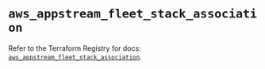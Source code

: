 # `aws_appstream_fleet_stack_association`

Refer to the Terraform Registry for docs: [`aws_appstream_fleet_stack_association`](https://registry.terraform.io/providers/hashicorp/aws/5.82.2/docs/resources/appstream_fleet_stack_association).
